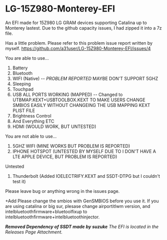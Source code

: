 # LG-15Z980-Monterey-EFI
An EFI made for 15Z980 LG GRAM devices supporting Catalina up to Monterey lastest.
Due to the github capacity issues, I had zipped it into a 7z file.

Has a little problem. Please refer to this problem issue report written by myself.
https://github.com/a31user/LG-15Z980-Monterey-EFI/issues/4

You are able to use...
1. Battery
2. Bluetooth
3. WIFI (Native) -- *PROBLEM REPORTED* MAYBE DON'T SUPPORT 5GHZ
4. Sleeping
5. Touchpad
6. USB ALL PORTS WORKING (MAPPED) -- Changed to UTBMAP.KEXT+USBTOOLBOX.KEXT TO MAKE USERS CHANGE SMBIOS EASILY WITHOUT CHANGEING THE USB MAPPING KEXT PLIST FILE
7. Brightness Control
8. And Everything ETC
9. HDMI (WOULD WORK, BUT UNTESTED)

You are not able to use...
1. 5GHZ WIFI (MINE WORKS BUT PROBLEM IS REPORTED)
2. IPHONE HOTSPOT (UNTESTED BY MYSELF DUE TO I DON'T HAVE A LTE APPLE DEVICE, BUT PROBLEM IS REPORTED)

Untested
1. Thunderbolt (Added IOELECTRIFY.KEXT and SSDT-DTPG but I couldn't test it)

Please leave bug or anything wrong in the issues page.

+Add
Please change the smbios with GenSMBIOS before you use it.
If you are using catalina or big sur, plesase change airportitlwm version, and intelbluetoothfirmware+bluetoolfixup to intelbluetoothfirmware+intelbluetoothinjector.

***Removed Dependency of SSDT made by suzuke***
*The EFI is located in the Releases Page Attachment.*
